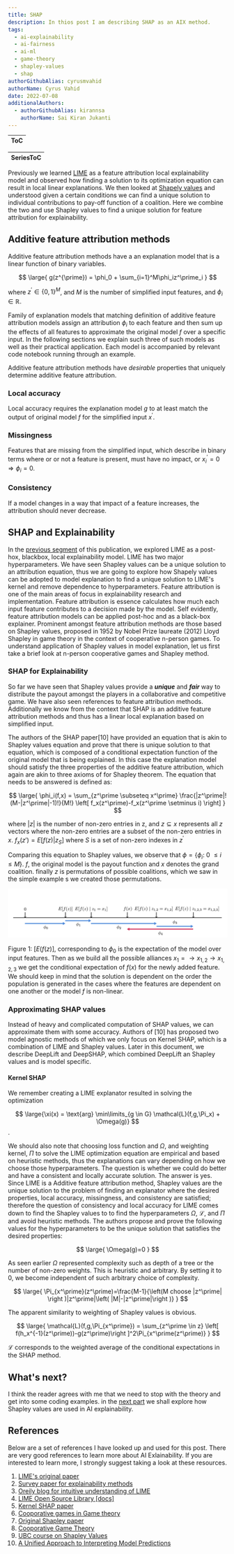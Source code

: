 ```yaml
---
title: SHAP
description: In thios post I am describing SHAP as an AIX method.
tags:
  - ai-explainability
  - ai-fairness
  - ai-ml
  - game-theory
  - shapley-values
  - shap
authorGithubAlias: cyrusmvahid
authorName: Cyrus Vahid
date: 2022-07-08
additionalAuthors: 
  - authorGithubAlias: kirannsa
    authorName: Sai Kiran Jukanti
---
```


|ToC|
|---|

|SeriesToC|
|---------|

Previously we learned [LIME](/posts/ai-explainability/02-lime.md) as a feature attribution local explainability model and observed how finding a solution to its optimization equation can result in local linear explanations. We then looked at [Shapely values](/posts/05-shapley-values.md) and understood given a certain conditions we can find a unique solution to individual contributions to pay-off function of a coalition. Here we combine the two and use Shapley values to find a unique solution for feature attribution for explainability.

## Additive feature attribution methods

Additive feature attribution methods have a an explanation model that is a linear function of binary variables.

$$
\large{
g(z^{\prime}) = \phi_0 + \sum_{i=1}^M\phi_iz^\prime_i
}
$$

where $z^\prime \in \{0,1\}^M$, and $M$ is the number of simplified input features, and $\phi_i \in \mathbb{R}$.

Family of explanation models that matching definition of additive feature attribution models assign an attribution $\phi_i$ to each feature and then sum up the effects of all features to approximate the original model $f$ over a specific input. In the following sections we explain such three of such models as well as their practical application. Each model is accompanied by relevant code notebook running through an example.

Additive feature attribution methods have *desirable* properties that uniquely determine additive feature attribution.

### Local accuracy

Local accuracy requires the explanation model $g$ to at least match the output of original model $f$ for the simplified input $x^\prime$.

### Missingness

Features that are missing from the simplified input, which describe in binary terms where or or not a feature is present, must have no impact, or $x_i^\prime = 0 \Rightarrow \phi_i=0$.

### Consistency

If a model changes in a way that impact of a feature increases, the attribution should never decrease.

## SHAP and Explainability

In the [previous segment](/posts/ai-explainability/02-lime) of this publication, we explored LIME as a post-hox, blackbox, local explainability model. LIME has two major hyperparameters. We have seen Shapley values can be a unique solution to an attribution equation, thus we are going to explore how Shapely values can be adopted to model explanation to find a unique solution to LIME's kernel and remove dependence to hyperparameters.
Feature attribution is one of the main areas of focus in explainability research and implementation. Feature attribution is essence calculates how much each input feature contributes to a decision made by the model. Self evidently, feature attribution models can be applied post-hoc and as a black-box explainer. Prominent amongst feature attribution methods are those based on Shapley values, proposed in 1952 by Nobel Prize laureate (2012) Lloyd Shapley in game theory in the context of cooperative n-person games. To understand application of Shapley values in model explanation, let us first take a brief look at n-person cooperative games and Shapley method.

### SHAP for Explainability

So far we have seen that Shapley values provide a ***unique*** and ***fair*** way to distribute the payout amongst the players in a collaborative and competitive game. We have also seen references to feature attribution methods. Additionally we know from the context that SHAP is an additive feature attribution methods and thus has a linear local explanation based on simplified input.

The authors of the SHAP paper[10] have provided an equation that is akin to Shapley values equation and prove that there is unique solution to that equation, which is composed of a conditional expectation function of the original model that is being explained. In this case the explanation model should satisfy the three properties of the additive feature attribution, which again are akin to three axioms of for Shapley theorem. The equation that needs to be answered is defined as:

$$
\large{
\phi_i(f,x) = \sum_{z^\prime \subseteq x^\prime} \frac{|z^\prime|!(M-|z^\prime|-1)!}{M!} \left[ f_x(z^\prime)-f_x(z^\prime \setminus i) \right]
}
$$

where $|z|$ is the number of non-zero entries in z, and $z \subseteq x$ represents all $z$ vectors where the non-zero entries are a subset of the non-zero entries in $x$. $f_x(z\prime) = E \left[ f(z) | z_S\right]$ where $S$ is a set of non-zero indexes in $z^\prime$

Comparing this equation to Shapley values, we observe that $\phi = \{\phi_i:\ 0\ \leq i\ \leq M\}$. $f$, the original model is the payout function and $x$ denotes the grand coalition. finally $z$ is permutations of possible coalitions, which we saw in the simple example s we created those permutations.

![SHAP](images/SHAP.png)

Figure 1: $[E(f(z)]$, corresponding to $\phi_0$ is the expectation of the model over input features. Then as we build all the possible alliances $x_1 = \rightarrow x_{1,2} \rightarrow x_{1,2,3}$ we get the conditional expectation  of $f(x)$ for the newly added feature. We should keep in mind that the solution is dependent on the order the population is generated in the cases where the features are dependent on one another or the model $f$ is non-linear.

### Approximating SHAP values

Instead of heavy and complicated computation of SHAP values, we can approximate them with some accuracy. Authors of [10] has proposed two model agnostic methods of which we only focus on Kernel SHAP, which is a combination of LIME and Shapley values. Later in this document, we describe DeepLift and DeepSHAP, which combined DeepLift an Shapley values and is model specific.

#### Kernel SHAP

We remember creating a LIME explanator resulted in solving the optimization 

$$
\large{\xi(x) = \text{arg} \min\limits_{g \in G} \mathcal{L}(f,g,\Pi_x) + \Omega(g)}
$$.

We should also note that choosing loss function and $\Omega$, and weighting kernel, $\Pi$ to solve the LIME optimization equation are empirical and based on heuristic methods, thus the explanations can vary depending on how we choose those hyperparameters. The question is whether we could do better and have a consistent and locally accurate solution. The answer is yes. Since LIME is a Additive feature attribution method, Shapley values are the unique solution to the problem of finding an explanator where the desired properties, local accuracy, missingness, and consistency are satisfied; therefore the question of consistency and local accuracy for LIME comes down to find the Shapley values to to find the hyperparameters $\Omega$, $\mathcal{L}$, and $\Pi$ and avoid heuristic methods.
The authors propose and prove the following values for the hyperparameters to be the unique solution that satisfies the desired properties:

$$
\large{
\Omega(g)=0
}
$$

As seen earlier $\Omega$ represented complexity such as depth of a tree or the number of non-zero weights. This is heuristic and arbitrary. By setting it to $0$, we become independent of such arbitrary choice of complexity.

$$
\large{
\Pi_{x^\prime}(z^\prime)=\frac{M-1}{\left(M choose |z^\prime| \right )|z^\prime|\left( |M|-|z^\prime|\right )}
}
$$

The apparent similarity to weighting of Shapley values is obvious.

$$
\large{
\mathcal{L}(f,g,\Pi_{x^\prime}) = \sum_{z^\prime \in z} \left[ f(h_x^{-1}(z^\prime))-g(z^\prime)\right ]^2\Pi_{x^\prime(z^\prime)}
}
$$

$\mathcal{L}$ corresponds to the weighted average of the conditional expectations in the SHAP method.

## What's next?

I think the reader agrees with me that we need to stop with the theory and get into some coding examples. in the [next part](/posts/ai-explainability/06-shap-tutorial) we shall explore how Shapley values are used in AI explainability.

## References

Below are a set of references I have looked up and used for this post. There are very good references to learn more about AI Exlainability. If you are interested to learn more, I strongly suggest taking a look at these resources.

1. [LIME's original paper](https://arxiv.org/pdf/1602.04938v1.pdf)
2. [Survey paper for explainability methods](https://arxiv.org/pdf/2011.07876.pdf)
3. [Oreily blog for intuitive understanding of LIME](https://www.oreilly.com/content/introduction-to-local-interpretable-model-agnostic-explanations-lime/)
4. [LIME Open Source Library [docs]](https://github.com/marcotcr/lime/tree/master/doc/notebooks)
5. [Kernel SHAP paper](https://arxiv.org/pdf/1705.07874.pdf)
6. [Cooporative games in Game theory](https://vknight.org/Year_3_game_theory_course/Content/Chapter_16_Cooperative_games/)
7. [Original Shapley paper](https://www.rand.org/content/dam/rand/pubs/papers/2021/P295.pdf)
8. [Cooporative Game Theory](https://www.wifa.uni-leipzig.de/fileadmin/Fakultät_Wifa/Institut_für_Theoretische_Volkswirtschaftslehre/Professur_Mikroökonomik/Cooperative_game_theory/B1_gl.pdf)
9. [UBC course on Shapley Values](https://www.youtube.com/watch?v=9OFMRiAVH-w)
10. [A Unified Approach to Interpreting Model Predictions](https://arxiv.org/pdf/1705.07874.pdf)
